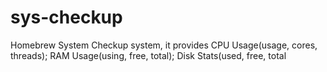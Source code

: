 # sys-checkup
Homebrew System Checkup system, it provides CPU Usage(usage, cores, threads); RAM Usage(using, free, total); Disk Stats(used, free, total
